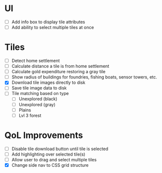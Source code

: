 # UI
- [ ] Add info box to display tile attributes
- [ ] Add ability to select multiple tiles at once

# Tiles
- [ ] Detect home settlement
- [ ] Calculate distance a tile is from home settlement
- [ ] Calculate gold expenditure restoring a gray tile
- [ ] Show radius of buildings for foundries, fishing boats, sensor towers, etc.
- [x] Download tile images directly to disk
- [ ] Save tile image data to disk
- [ ] Tile matching based on type
  - [ ] Unexplored (black)
  - [ ] Unexplored (gray)
  - [ ] Plains
  - [ ] Lvl 3 forest

# QoL Improvements
- [ ] Disable tile download button until tile is selected
- [ ] Add highlighting over selected tile(s)
- [ ] Allow user to drag and select multiple tiles
- [x] Change side nav to CSS grid structure